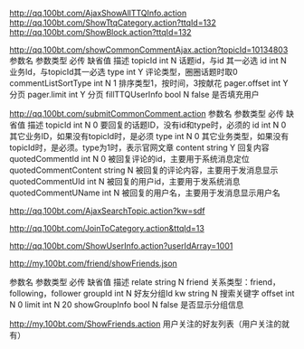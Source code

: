 http://qq.100bt.com/AjaxShowAllTTQInfo.action
http://qq.100bt.com/ShowTtqCategory.action?ttqId=132
http://qq.100bt.com/ShowBlock.action?ttqId=132

http://qq.100bt.com/showCommonCommentAjax.action?topicId=10134803
参数名	参数类型	必传	缺省值	描述
topicId	int	N		话题id，与id 其一必选
id	int	N		业务Id，与topicId其一必选
type	int	Y		评论类型，圈圈话题时取0
commentListSortType	int	N	1	排序类型1，按时间，3按献花
pager.offset	int	Y		分页
pager.limit	int	Y		分页
fillTTQUserInfo	bool	N	false	是否填充用户


http://qq.100bt.com/submitCommonComment.action
参数名	参数类型	必传	缺省值	描述
topicId	int	N	0	要回复的话题ID，没有id和type时，必须的
id	int	N	0	其它业务ID，如果没有topicId时，是必须
type	int	N	0	其它业务类型，如果没有topicId时，是必须。type为1时，表示官网文章
content	string	Y		回复内容
quotedCommentId	int	N	0	被回复评论的id，主要用于系统消息定位
quotedCommentContent	string	N		被回复的评论内容，主要用于发消息显示
quotedCommentUId	int	N		被回复的用户id，主要用于发系统消息
quotedCommentUName	int	N		被回复的用户名，主要用于发消息显示用户名

http://qq.100bt.com/AjaxSearchTopic.action?kw=sdf


http://qq.100bt.com/JoinToCategory.action&ttqId=13

http://qq.100bt.com/ShowUserInfo.action?userIdArray=1001


http://my.100bt.com/friend/showFriends.json

参数名	参数类型	必传	缺省值	描述
relate	string	N	friend	关系类型：friend，following，follower
groupId	int	N		好友分组Id
kw	string	N		搜索关键字
offset	int	N	0
limit	int	N	20
showGroupInfo	bool	N	false	是否显示分组信息


http://my.100bt.com/ShowFriends.action
用户关注的好友列表（用户关注的就有）